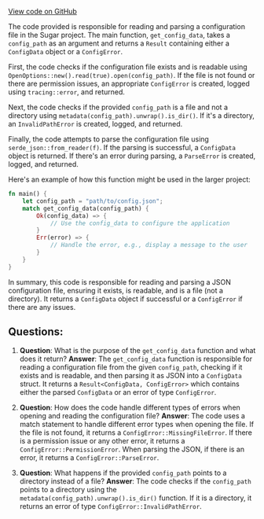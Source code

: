 [View code on GitHub](https://github.com/metaplex-foundation/sugar/src/config/parser.rs)

The code provided is responsible for reading and parsing a configuration file in the Sugar project. The main function, `get_config_data`, takes a `config_path` as an argument and returns a `Result` containing either a `ConfigData` object or a `ConfigError`.

First, the code checks if the configuration file exists and is readable using `OpenOptions::new().read(true).open(config_path)`. If the file is not found or there are permission issues, an appropriate `ConfigError` is created, logged using `tracing::error`, and returned.

Next, the code checks if the provided `config_path` is a file and not a directory using `metadata(config_path).unwrap().is_dir()`. If it's a directory, an `InvalidPathError` is created, logged, and returned.

Finally, the code attempts to parse the configuration file using `serde_json::from_reader(f)`. If the parsing is successful, a `ConfigData` object is returned. If there's an error during parsing, a `ParseError` is created, logged, and returned.

Here's an example of how this function might be used in the larger project:

```rust
fn main() {
    let config_path = "path/to/config.json";
    match get_config_data(config_path) {
        Ok(config_data) => {
            // Use the config_data to configure the application
        }
        Err(error) => {
            // Handle the error, e.g., display a message to the user
        }
    }
}
```

In summary, this code is responsible for reading and parsing a JSON configuration file, ensuring it exists, is readable, and is a file (not a directory). It returns a `ConfigData` object if successful or a `ConfigError` if there are any issues.
## Questions: 
 1. **Question**: What is the purpose of the `get_config_data` function and what does it return?
   **Answer**: The `get_config_data` function is responsible for reading a configuration file from the given `config_path`, checking if it exists and is readable, and then parsing it as JSON into a `ConfigData` struct. It returns a `Result<ConfigData, ConfigError>` which contains either the parsed `ConfigData` or an error of type `ConfigError`.

2. **Question**: How does the code handle different types of errors when opening and reading the configuration file?
   **Answer**: The code uses a match statement to handle different error types when opening the file. If the file is not found, it returns a `ConfigError::MissingFileError`. If there is a permission issue or any other error, it returns a `ConfigError::PermissionError`. When parsing the JSON, if there is an error, it returns a `ConfigError::ParseError`.

3. **Question**: What happens if the provided `config_path` points to a directory instead of a file?
   **Answer**: The code checks if the `config_path` points to a directory using the `metadata(config_path).unwrap().is_dir()` function. If it is a directory, it returns an error of type `ConfigError::InvalidPathError`.